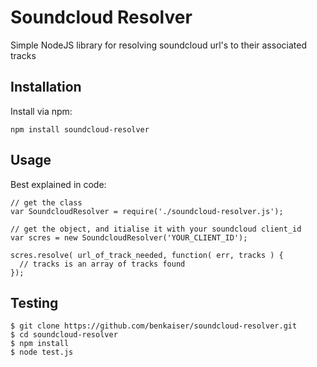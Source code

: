 Soundcloud Resolver
===================

Simple NodeJS library for resolving soundcloud url's to their associated tracks

Installation
-----

Install via npm:

`npm install soundcloud-resolver`

Usage
-----

Best explained in code:

```
// get the class
var SoundcloudResolver = require('./soundcloud-resolver.js');

// get the object, and itialise it with your soundcloud client_id
var scres = new SoundcloudResolver('YOUR_CLIENT_ID');

scres.resolve( url_of_track_needed, function( err, tracks ) {
  // tracks is an array of tracks found
});
```

Testing
-------
```
$ git clone https://github.com/benkaiser/soundcloud-resolver.git
$ cd soundcloud-resolver
$ npm install
$ node test.js
```

